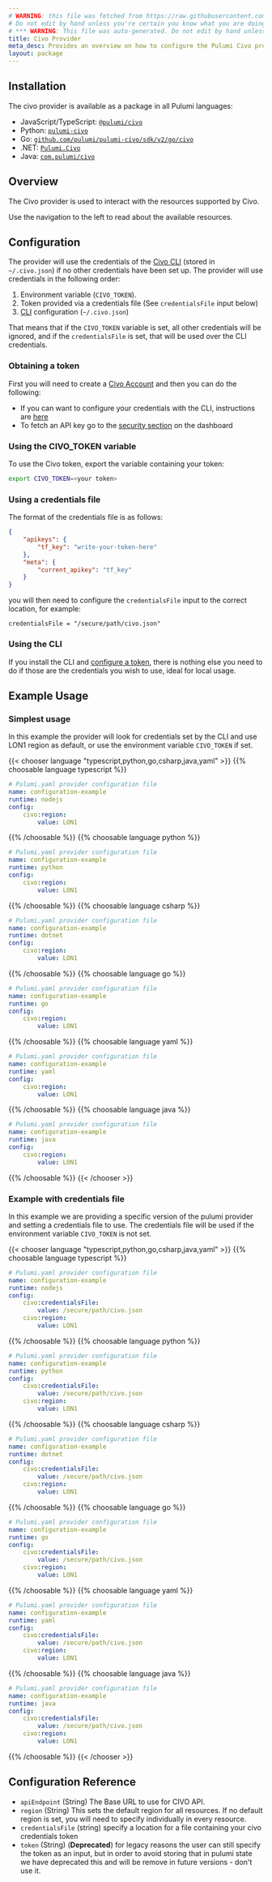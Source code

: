 ```yaml
---
# WARNING: this file was fetched from https://raw.githubusercontent.com/pulumi/pulumi-civo/v2.4.6/docs/_index.md
# Do not edit by hand unless you're certain you know what you are doing!
# *** WARNING: This file was auto-generated. Do not edit by hand unless you're certain you know what you are doing! ***
title: Civo Provider
meta_desc: Provides an overview on how to configure the Pulumi Civo provider.
layout: package
---
```

## Installation

The civo provider is available as a package in all Pulumi languages:

* JavaScript/TypeScript: [`@pulumi/civo`](https://www.npmjs.com/package/@pulumi/civo)
* Python: [`pulumi-civo`](https://pypi.org/project/pulumi-civo/)
* Go: [`github.com/pulumi/pulumi-civo/sdk/v2/go/civo`](https://github.com/pulumi/pulumi-civo)
* .NET: [`Pulumi.Civo`](https://www.nuget.org/packages/Pulumi.Civo)
* Java: [`com.pulumi/civo`](https://central.sonatype.com/artifact/com.pulumi/civo)
## Overview

The Civo provider is used to interact with the resources supported by Civo.

Use the navigation to the left to read about the available resources.
## Configuration

The provider will use the credentials of the [Civo CLI](https://github.com/civo/cli) (stored in ` ~/.civo.json`) if no other credentials have been set up. The provider will use credentials in the following order:

1. Environment variable (`CIVO_TOKEN`).
2. Token provided via a credentials file (See `credentialsFile` input below)
3. [CLI](https://github.com/civo/cli) configuration (`~/.civo.json`)

That means that if the `CIVO_TOKEN` variable is set, all other credentials will be ignored, and if the `credentialsFile` is set, that will be used over the CLI credentials.
### Obtaining a token

First you will need to create a [Civo Account](https://dashboard.civo.com/signup) and then you can do the following:

* If you can want to configure your credentials with the CLI, instructions are [here](https://www.civo.com/docs/overview/civo-cli#add-an-api-key-to-civo-cli)
* To fetch an API key go to the [security section](https://dashboard.civo.com/security) on the dashboard
### Using the CIVO_TOKEN variable

To use the Civo token, export the variable containing your token:

```bash
export CIVO_TOKEN=<your token>
```
### Using a credentials file

The format of the credentials file is as follows:

```json
{
	"apikeys": {
		"tf_key": "write-your-token-here"
	},
	"meta": {
		"current_apikey": "tf_key"
	}
}
```

you will then need to configure the `credentialsFile` input to the correct location, for example:

`credentialsFile = "/secure/path/civo.json"`
### Using the CLI

If you install the CLI and [configure a token](https://www.civo.com/docs/overview/civo-cli#add-an-api-key-to-civo-cli), there is nothing else you need to do if those are the credentials you wish to use, ideal for local usage.
## Example Usage
### Simplest usage

In this example the provider will look for credentials set by the CLI and use LON1 region as default, or use the environment variable `CIVO_TOKEN` if set.

{{< chooser language "typescript,python,go,csharp,java,yaml" >}}
{{% choosable language typescript %}}
```yaml
# Pulumi.yaml provider configuration file
name: configuration-example
runtime: nodejs
config:
    civo:region:
        value: LON1

```

{{% /choosable %}}
{{% choosable language python %}}
```yaml
# Pulumi.yaml provider configuration file
name: configuration-example
runtime: python
config:
    civo:region:
        value: LON1

```

{{% /choosable %}}
{{% choosable language csharp %}}
```yaml
# Pulumi.yaml provider configuration file
name: configuration-example
runtime: dotnet
config:
    civo:region:
        value: LON1

```

{{% /choosable %}}
{{% choosable language go %}}
```yaml
# Pulumi.yaml provider configuration file
name: configuration-example
runtime: go
config:
    civo:region:
        value: LON1

```

{{% /choosable %}}
{{% choosable language yaml %}}
```yaml
# Pulumi.yaml provider configuration file
name: configuration-example
runtime: yaml
config:
    civo:region:
        value: LON1

```

{{% /choosable %}}
{{% choosable language java %}}
```yaml
# Pulumi.yaml provider configuration file
name: configuration-example
runtime: java
config:
    civo:region:
        value: LON1

```

{{% /choosable %}}
{{< /chooser >}}
### Example with credentials file

In this example we are providing a specific version of the pulumi provider and setting a credentials file to use. The credentials file will be used if the environment variable `CIVO_TOKEN` is not set.

{{< chooser language "typescript,python,go,csharp,java,yaml" >}}
{{% choosable language typescript %}}
```yaml
# Pulumi.yaml provider configuration file
name: configuration-example
runtime: nodejs
config:
    civo:credentialsFile:
        value: /secure/path/civo.json
    civo:region:
        value: LON1

```

{{% /choosable %}}
{{% choosable language python %}}
```yaml
# Pulumi.yaml provider configuration file
name: configuration-example
runtime: python
config:
    civo:credentialsFile:
        value: /secure/path/civo.json
    civo:region:
        value: LON1

```

{{% /choosable %}}
{{% choosable language csharp %}}
```yaml
# Pulumi.yaml provider configuration file
name: configuration-example
runtime: dotnet
config:
    civo:credentialsFile:
        value: /secure/path/civo.json
    civo:region:
        value: LON1

```

{{% /choosable %}}
{{% choosable language go %}}
```yaml
# Pulumi.yaml provider configuration file
name: configuration-example
runtime: go
config:
    civo:credentialsFile:
        value: /secure/path/civo.json
    civo:region:
        value: LON1

```

{{% /choosable %}}
{{% choosable language yaml %}}
```yaml
# Pulumi.yaml provider configuration file
name: configuration-example
runtime: yaml
config:
    civo:credentialsFile:
        value: /secure/path/civo.json
    civo:region:
        value: LON1

```

{{% /choosable %}}
{{% choosable language java %}}
```yaml
# Pulumi.yaml provider configuration file
name: configuration-example
runtime: java
config:
    civo:credentialsFile:
        value: /secure/path/civo.json
    civo:region:
        value: LON1

```

{{% /choosable %}}
{{< /chooser >}}
## Configuration Reference

- `apiEndpoint` (String) The Base URL to use for CIVO API.
- `region` (String) This sets the default region for all resources. If no default region is set, you will need to specify individually in every resource.
  <a id="credentialsFile"></a>
- `credentialsFile` (string) specify a location for a file containing your civo credentials token
- `token` (String) (**Deprecated**) for legacy reasons the user can still specify the token as an input, but in order to avoid storing that in pulumi state we have deprecated this and will be remove in future versions - don't use it.